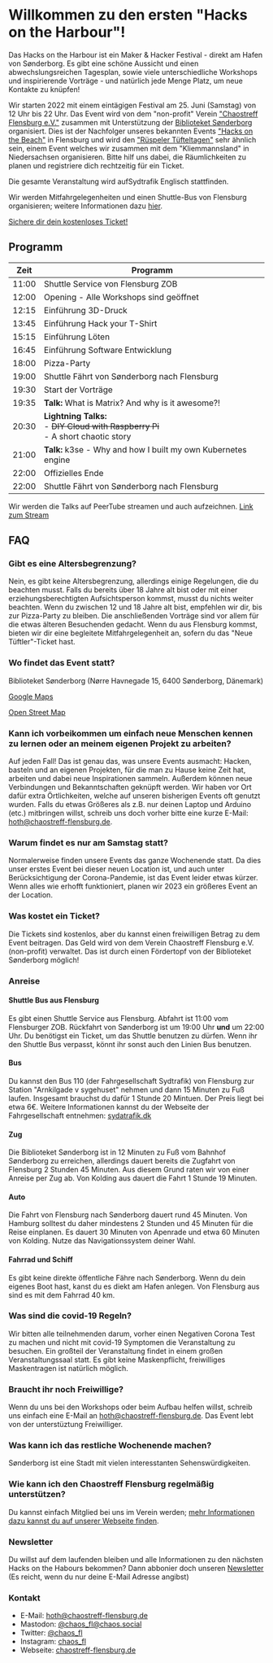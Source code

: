 # Willkommen zu den ersten "Hacks on the Harbour"!

Das Hacks on the Harbour ist ein Maker & Hacker Festival - direkt am Hafen von Sønderborg. Es gibt eine schöne Aussicht und einen abwechslungsreichen Tagesplan, sowie viele unterschiedliche Workshops und inspirierende Vorträge - und natürlich jede Menge Platz, um neue Kontakte zu knüpfen!

Wir starten 2022 mit einem eintägigen Festival am 25. Juni (Samstag) von 12 Uhr bis 22 Uhr. Das Event wird von dem "non-profit" Verein ["Chaostreff Flensburg e.V."](https://chaostreff-flensburg.de/) zusammen mit Unterstützung der [Biblioteket Sønderborg](https://biblioteket.sonderborg.dk/) organisiert. Dies ist der Nachfolger unseres bekannten Events ["Hacks on the Beach"](https://chaostreff-flensburg.de/2021/hacks-on-the-beach-2022/) in Flensburg und wird den ["Rüspeler Tüfteltagen"](https://www.ruetueta.de/) sehr ähnlich sein, einem Event welches wir zusammen mit dem "Kliemmannsland" in Niedersachsen organisieren.
Bitte hilf uns dabei, die Räumlichkeiten zu planen und registriere dich rechtzeitig für ein Ticket.

Die gesamte Veranstaltung wird aufSydtrafik Englisch stattfinden.

Wir werden Mitfahrgelegenheiten und einen Shuttle-Bus von Flensburg organisieren; weitere Informationen dazu [hier](#shuttle-bus-aus-flensburg).

[Sichere dir dein kostenloses Ticket!](https://tickets.chaostreff-flensburg.de/ctfl/hoth2022/)

## Programm

| Zeit  | Programm                               |
|-------|----------------------------------------|
| 11:00 | Shuttle Service von Flensburg  ZOB        |
| 12:00 | Opening - Alle Workshops sind geöffnet |
| 12:15 | Einführung 3D-Druck                    |
| 13:45 | Einführung Hack your T-Shirt           |
| 15:15 | Einführung Löten                       |
| 16:45 | Einführung Software Entwicklung        |
| 18:00 | Pizza-Party                            |
| 19:00 | Shuttle Fährt von Sønderborg nach Flensburg  |
| 19:30 | Start der Vorträge                     |
| 19:35 | **Talk:** What is Matrix? And why is it awesome?!                  |
| 20:30 | **Lightning Talks:** <br/> - ~~DIY Cloud with Raspberry Pi~~ <br/> - A short chaotic story |Talk
| 21:00 | **Talk:** k3se - Why and how I built my own Kubernetes engine |
| 22:00 | Offizielles Ende                       |
| 22:00 | Shuttle Fährt von Sønderborg nach Flensburg  |

Wir werden die Talks auf PeerTube streamen und auch aufzeichnen. [Link zum Stream](https://video.cybre.town/videos/watch/46f5abdb-6344-4c9e-8d04-77a7610b21de)

## FAQ

### Gibt es eine Altersbegrenzung?

Nein, es gibt keine Altersbegrenzung, allerdings einige Regelungen, die du beachten musst. Falls du bereits über 18 Jahre alt bist oder mit einer erziehungsberechtigten Aufsichtsperson kommst, musst du nichts weiter beachten.
Wenn du zwischen 12 und 18 Jahre alt bist, empfehlen wir dir, bis zur Pizza-Party zu bleiben. Die anschließenden Vorträge sind vor allem für die etwas älteren Besuchenden gedacht.
Wenn du aus Flensburg kommst, bieten wir dir eine begleitete Mitfahrgelegenheit an, sofern du das "Neue Tüftler"-Ticket hast.

### Wo findet das Event statt?

Biblioteket Sønderborg (Nørre Havnegade 15, 6400 Sønderborg, Dänemark)

[Google Maps](https://www.google.com/maps/place/N%C3%B8rre+Havnegade+15,+6400+S%C3%B8nderborg,+D%C3%A4nemark/@54.9133221,9.7838224,17.85z/data=!4m5!3m4!1s0x47b339db9015343d:0xc01e3eb448417c18!8m2!3d54.9129337!4d9.7841914?hl=de)

[Open Street Map](https://www.openstreetmap.org/node/313714920)

### Kann ich vorbeikommen um einfach neue Menschen kennen zu lernen oder an meinem eigenen Projekt zu arbeiten?

Auf jeden Fall! Das ist genau das, was unsere Events ausmacht: Hacken, basteln und an eigenen Projekten, für die man zu Hause keine Zeit hat, arbeiten und dabei neue Inspirationen sammeln. Außerdem können neue Verbindungen und Bekanntschaften geknüpft werden. Wir haben vor Ort dafür extra Örtlichkeiten, welche auf unseren bisherigen Events oft genutzt wurden. Falls du etwas Größeres als z.B. nur deinen Laptop und Arduino (etc.) mitbringen willst, schreib uns doch vorher bitte eine kurze E-Mail: hoth@chaostreff-flensburg.de.

### Warum findet es nur am Samstag statt?

Normalerweise finden unsere Events das ganze Wochenende statt. Da dies unser erstes Event bei dieser neuen Location ist, und auch unter Berücksichtigung der Corona-Pandemie, ist das Event leider etwas kürzer. Wenn alles wie erhofft funktioniert, planen wir 2023 ein größeres Event an der Location.

### Was kostet ein Ticket?

Die Tickets sind kostenlos, aber du kannst einen freiwilligen Betrag zu dem Event beitragen. Das Geld wird von dem Verein Chaostreff Flensburg e.V. (non-profit) verwaltet. Das ist durch einen Fördertopf von der Biblioteket Sønderborg möglich!

### Anreise

#### Shuttle Bus aus Flensburg

Es gibt einen Shuttle Service aus Flensburg. Abfahrt ist 11:00 vom Flensburger ZOB. Rückfahrt von Sønderborg ist um 19:00 Uhr **und** um 22:00 Uhr. Du benötigst ein Ticket, um das Shuttle benutzen zu dürfen. Wenn ihr den Shuttle Bus verpasst, könnt ihr sonst auch den Linien Bus benutzen.

#### Bus

Du kannst den Bus 110 (der Fahrgesellschaft Sydtrafik) von Flensburg zur Station "Arnkilgade v sygehuset" nehmen und dann 15 Minuten zu Fuß laufen. Insgesamt brauchst du dafür 1 Stunde 20 Mintuen. Der Preis liegt bei etwa 6€. Weitere Informationen kannst du der Webseite der Fahrgesellschaft entnehmen: [sydatrafik.dk](https://www.sydtrafik.dk/)

#### Zug

Die Biblioteket Sønderborg ist in 12 Minuten zu Fuß vom Bahnhof Sønderborg zu erreichen, allerdings dauert bereits die Zugfahrt von Flensburg 2 Stunden 45 Minuten. Aus diesem Grund raten wir von einer Anreise per Zug ab. Von Kolding aus dauert die Fahrt 1 Stunde 19 Minuten.

#### Auto

Die Fahrt von Flensburg nach Sønderborg dauert rund 45 Minuten. Von Hamburg solltest du daher mindestens 2 Stunden und 45 Minuten für die Reise einplanen. Es dauert 30 Minuten von Apenrade und etwa 60 Minuten von Kolding. Nutze das Navigationssystem deiner Wahl.

#### Fahrrad und Schiff

Es gibt keine direkte öffentliche Fähre nach Sønderborg. Wenn du dein eigenes Boot hast, kanst du es diekt am Hafen anlegen. Von Flensburg aus sind es mit dem Fahrrad 40 km.

### Was sind die covid-19 Regeln?
Wir bitten alle teilnehmenden darum, vorher einen Negativen Corona Test zu machen und nicht mit covid-19 Symptomen die Veranstaltung zu besuchen. Ein großteil der Veranstaltung findet in einem großen Veranstaltungssaal statt. Es gibt keine Maskenpflicht, freiwilliges Maskentragen ist natürlich möglich.

### Braucht ihr noch Freiwillige?

Wenn du uns bei den Workshops oder beim Aufbau helfen willst, schreib uns einfach eine E-Mail an hoth@chaostreff-flensburg.de. Das Event lebt von der unterstüztung Freiwilliger.

### Was kann ich das restliche Wochenende machen?

Sønderborg ist eine Stadt mit vielen interesstanten Sehenswürdigkeiten.

### Wie kann ich den Chaostreff Flensburg regelmäßig unterstützen?

Du kannst einfach Mitglied bei uns im Verein werden; [mehr Informationen dazu kannst du auf unserer Webseite finden](https://chaostreff-flensburg.de/mitmachen/wir/).

### Newsletter
Du willst auf dem laufenden bleiben und alle Informationen zu den nächsten Hacks on the Habours bekommen? Dann abbonier doch unseren [Newsletter](https://mailtrain.chaostreff-flensburg.de/subscription/SyqP1Sy5c) (Es reicht, wenn du nur deine E-Mail Adresse angibst)

### Kontakt

* E-Mail: hoth@chaostreff-flensburg.de
* Mastodon: [@chaos_fl@chaos.social](https://chaos.social/web/accounts/162706)
* Twitter: [@chaos_fl](https://twitter.com/chaos_fl)
* Instagram: [chaos_fl](https://www.instagram.com/chaos_fl/)
* Webseite: [chaostreff-flensburg.de](https://chaostreff-flensburg.de/)
